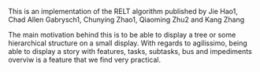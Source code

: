 This is an implementation of the RELT algorithm published by Jie Hao1, Chad Allen Gabrysch1, Chunying Zhao1, Qiaoming Zhu2 and Kang Zhang

The main motivation behind this is to be able to display a tree or some hierarchical structure on a small display. With regards to agilissimo, being able to display a story with features, tasks, subtasks, bus and impediments overviw is a feature that we find very practical.
